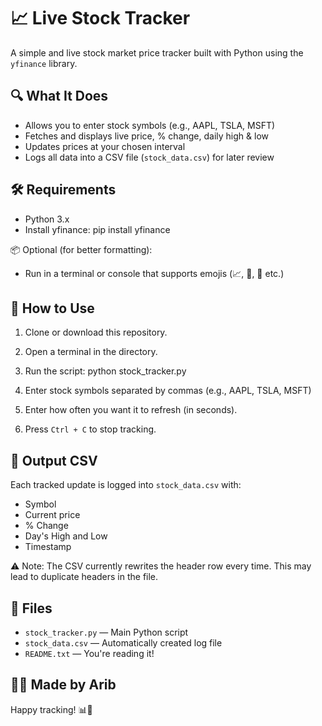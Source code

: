📈 Live Stock Tracker
======================

A simple and live stock market price tracker built with Python using the `yfinance` library.

🔍 What It Does
---------------
- Allows you to enter stock symbols (e.g., AAPL, TSLA, MSFT)
- Fetches and displays live price, % change, daily high & low
- Updates prices at your chosen interval
- Logs all data into a CSV file (`stock_data.csv`) for later review

🛠 Requirements
---------------
- Python 3.x
- Install yfinance:
    pip install yfinance

📦 Optional (for better formatting):
- Run in a terminal or console that supports emojis (📈, 🔁, 🛑 etc.)

🚀 How to Use
-------------
1. Clone or download this repository.
2. Open a terminal in the directory.
3. Run the script:
    python stock_tracker.py

4. Enter stock symbols separated by commas (e.g., AAPL, TSLA, MSFT)
5. Enter how often you want it to refresh (in seconds).
6. Press `Ctrl + C` to stop tracking.

📄 Output CSV
-------------
Each tracked update is logged into `stock_data.csv` with:
- Symbol
- Current price
- % Change
- Day's High and Low
- Timestamp

⚠️ Note: The CSV currently rewrites the header row every time. This may lead to duplicate headers in the file.

📁 Files
--------
- `stock_tracker.py` — Main Python script
- `stock_data.csv` — Automatically created log file
- `README.txt` — You're reading it!

🧑‍💻 Made by Arib
------------------------
Happy tracking! 📊🚀
